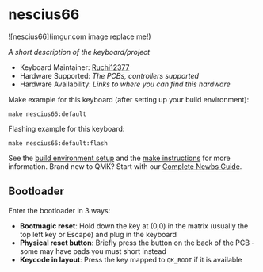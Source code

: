 # nescius66

![nescius66](imgur.com image replace me!)

*A short description of the keyboard/project*

* Keyboard Maintainer: [Ruchi12377](https://github.com/Ruchi12377)
* Hardware Supported: *The PCBs, controllers supported*
* Hardware Availability: *Links to where you can find this hardware*

Make example for this keyboard (after setting up your build environment):

    make nescius66:default

Flashing example for this keyboard:

    make nescius66:default:flash

See the [build environment setup](https://docs.qmk.fm/#/getting_started_build_tools) and the [make instructions](https://docs.qmk.fm/#/getting_started_make_guide) for more information. Brand new to QMK? Start with our [Complete Newbs Guide](https://docs.qmk.fm/#/newbs).

## Bootloader

Enter the bootloader in 3 ways:

* **Bootmagic reset**: Hold down the key at (0,0) in the matrix (usually the top left key or Escape) and plug in the keyboard
* **Physical reset button**: Briefly press the button on the back of the PCB - some may have pads you must short instead
* **Keycode in layout**: Press the key mapped to `QK_BOOT` if it is available
